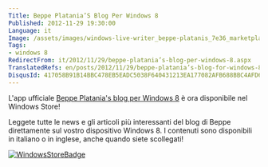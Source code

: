```yaml
---
Title: Beppe Platania’S Blog Per Windows 8
Published: 2012-11-29 19:30:00
Language: it
Image: /assets/images/windows-live-writer_beppe-platanis_7e36_marketplace_tileicon_2_100x100.jpg
Tags:
- windows 8
RedirectFrom: it/2012/11/29/beppe-platania’s-blog-per-windows-8.aspx
TranslatedRefs: en/posts/2012/11/29/beppe-platania’s-blog-for-windows-8.md
DisqusId: 417058B91B14BBC478EB5EADC5038F640431213EA177082AFB688BBC4AFD6B69
---
```

L'app ufficiale <a href="http://apps.microsoft.com/webpdp/it-IT/app/beppe-platanias-blog/38dc57d0-70a7-468b-945e-1835c275af31" target="_blank">Beppe Platania's blog per Windows 8</a> è ora disponibile nel Windows Store!

Leggete tutte le news e gli articoli più interessanti del blog di Beppe direttamente sul vostro dispositivo Windows 8. I contenuti sono disponibili in italiano o in inglese, anche quando siete scollegati!

<a href="http://apps.microsoft.com/webpdp/it-IT/app/beppe-platanias-blog/38dc57d0-70a7-468b-945e-1835c275af31" target="_blank">![WindowsStoreBadge](/assets/images/winstore_badge_200x64.jpg)</a>